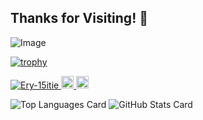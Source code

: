 ## Thanks for Visiting! 👋
![Image](https://github.com/user-attachments/assets/c2fadd34-d4e8-43b4-acaa-a935daf9d2a0)


[![trophy](https://github-profile-trophy.vercel.app/?username=Ery-15itie&theme=solarized-light)](https://github.com/ryo-ma/github-profile-trophy)


<p align="left">
  <a href="https://github.com/Ery-15itie/Ery-15itie">
    <img src="https://komarev.com/ghpvc/?username=Ery-15itie" alt="Ery-15itie" />
  </a>
  <a href="https://github.com/Ery-15itie">
    <img height="20" src="https://img.shields.io/github/followers/Ery-15itie?label=follow&logo=github&style=flat" />
  </a>
  <a href="http://x.com/Ery_manabito5en">
    <img height="20" src="https://img.shields.io/twitter/follow/Ery_manabito5en?label=X&logo=X&style=flat" />
  </a>
</p>

![Top Languages Card](https://github-readme-stats.vercel.app/api/top-langs/?username=Ery-15itie&theme=solarized-light)
![GitHub Stats Card](https://github-readme-stats.vercel.app/api?username=Ery-15itie&theme=solarized-light)

<!--
**Ery-15itie/Ery-15itie** is a ✨ _special_ ✨ repository because its `README.md` (this file) appears on your GitHub profile.
-->
